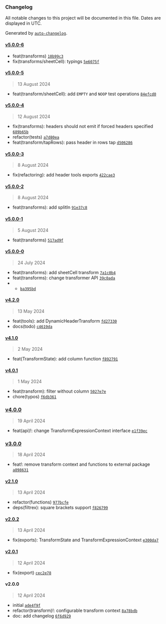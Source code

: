 ### Changelog

All notable changes to this project will be documented in this file. Dates are displayed in UTC.

Generated by [`auto-changelog`](https://github.com/CookPete/auto-changelog).

#### [v5.0.0-6](https://github.com/wmakeev/table-transform/compare/v5.0.0-5...v5.0.0-6)

- feat(transforms) [`10b99c3`](https://github.com/wmakeev/table-transform/commit/10b99c3b35717f7496e3290f19f41d17140daefd)
- fix(transforms/sheetCell): typings [`5e6075f`](https://github.com/wmakeev/table-transform/commit/5e6075f213bf6528c2ef21a8b393eb5b81730d88)

#### [v5.0.0-5](https://github.com/wmakeev/table-transform/compare/v5.0.0-4...v5.0.0-5)

> 13 August 2024

- feat(transform/sheetCell): add `EMPTY` and `NOOP` test operations [`84efcd0`](https://github.com/wmakeev/table-transform/commit/84efcd01fb609a4d64e45966041ffd24384e60f3)

#### [v5.0.0-4](https://github.com/wmakeev/table-transform/compare/v5.0.0-3...v5.0.0-4)

> 12 August 2024

- fix(transforms): headers should not emit if forced headers specified [`689b65b`](https://github.com/wmakeev/table-transform/commit/689b65bf7c04ccc4dfffbf0c225a5489d95ccf3b)
- refactor(tests) [`a7d80ea`](https://github.com/wmakeev/table-transform/commit/a7d80eae7c193b50f3decebf0879444a892dfb1a)
- feat(transform/tapRows): pass header in rows tap [`d506286`](https://github.com/wmakeev/table-transform/commit/d50628604e29585dcc20455eabef2233a0bdbad5)

#### [v5.0.0-3](https://github.com/wmakeev/table-transform/compare/v5.0.0-2...v5.0.0-3)

> 8 August 2024

- fix(refactoring): add header tools exports [`422cae3`](https://github.com/wmakeev/table-transform/commit/422cae32a3fcd5604b7c4e0202e15c1f6f7eea43)

#### [v5.0.0-2](https://github.com/wmakeev/table-transform/compare/v5.0.0-1...v5.0.0-2)

> 8 August 2024

- feat(transforms): add splitIn [`91e37c8`](https://github.com/wmakeev/table-transform/commit/91e37c803c4df6a7fda10cdc759c707ef983563e)

#### [v5.0.0-1](https://github.com/wmakeev/table-transform/compare/v5.0.0-0...v5.0.0-1)

> 5 August 2024

- feat(transforms) [`517ad9f`](https://github.com/wmakeev/table-transform/commit/517ad9f91a0c0e5c06426b12d00a7b90184011c4)

#### [v5.0.0-0](https://github.com/wmakeev/table-transform/compare/v4.2.0...v5.0.0-0)

> 24 July 2024

- feat(transforms): add sheetCell transform [`7a1c0b4`](https://github.com/wmakeev/table-transform/commit/7a1c0b4319e3a093a37d01f33e4982a9df54dc7a)
- feat(transforms): change transformer API [`39c0ada`](https://github.com/wmakeev/table-transform/commit/39c0ada1a0dbde61629e811c992ad9dcbec34d72)
- + [`ba395bd`](https://github.com/wmakeev/table-transform/commit/ba395bd148cec266cb1dde020da9a7f8a9a51f1d)

#### [v4.2.0](https://github.com/wmakeev/table-transform/compare/v4.1.0...v4.2.0)

> 13 May 2024

- feat(tools): add DynamicHeaderTransform [`fd27330`](https://github.com/wmakeev/table-transform/commit/fd273302cbfd4edcfb0aa2b2e7475f6b7bb2fb0b)
- docs(todo) [`c4619da`](https://github.com/wmakeev/table-transform/commit/c4619da8d16e9d9943f759c419065fcbc1381842)

#### [v4.1.0](https://github.com/wmakeev/table-transform/compare/v4.0.1...v4.1.0)

> 2 May 2024

- feat(TransformState): add column function [`f892791`](https://github.com/wmakeev/table-transform/commit/f892791362d90fca53b24218976eee796c898c94)

#### [v4.0.1](https://github.com/wmakeev/table-transform/compare/v4.0.0...v4.0.1)

> 1 May 2024

- feat(transform): filter without column [`5027e7e`](https://github.com/wmakeev/table-transform/commit/5027e7ed5baea3a23891a467c522a912ed09f9a6)
- chore(typos) [`f6db361`](https://github.com/wmakeev/table-transform/commit/f6db361cea5ba09561406d794b3884106b754828)

### [v4.0.0](https://github.com/wmakeev/table-transform/compare/v3.0.0...v4.0.0)

> 19 April 2024

- feat(api)!: change TransformExpressionContext interface [`e1f39ec`](https://github.com/wmakeev/table-transform/commit/e1f39ec9c78a522b3e42a152e7dd6e9be226b813)

### [v3.0.0](https://github.com/wmakeev/table-transform/compare/v2.1.0...v3.0.0)

> 18 April 2024

- feat!: remove transform context and functions to external package [`a898631`](https://github.com/wmakeev/table-transform/commit/a89863163dc96274190f92bb346ceff0c21f2ed4)

#### [v2.1.0](https://github.com/wmakeev/table-transform/compare/v2.0.2...v2.1.0)

> 13 April 2024

- refactor(functions) [`977bcfe`](https://github.com/wmakeev/table-transform/commit/977bcfe030b5d6c6ff8d1c4add4a4014b2a9e29e)
- deps(filtrex): square brackets support [`f826799`](https://github.com/wmakeev/table-transform/commit/f8267991c130e6c4b88fd8f54cfe57fcb35f7df6)

#### [v2.0.2](https://github.com/wmakeev/table-transform/compare/v2.0.1...v2.0.2)

> 13 April 2024

- fix(exports): TransformState and TransformExpressionContext [`e300da7`](https://github.com/wmakeev/table-transform/commit/e300da7b82e6635e432b0db8f304fbf4c405f1e0)

#### [v2.0.1](https://github.com/wmakeev/table-transform/compare/v2.0.0...v2.0.1)

> 12 April 2024

- fix(export) [`cec2e78`](https://github.com/wmakeev/table-transform/commit/cec2e78118f3fe912350dd7045172b8c37789a22)

#### v2.0.0

> 12 April 2024

- initial [`ade4f9f`](https://github.com/wmakeev/table-transform/commit/ade4f9f9430a0107a60c1e40a2238788f8efe278)
- refactor(transform)!: configurable transform context [`8a78bdb`](https://github.com/wmakeev/table-transform/commit/8a78bdbbf75ba57c33fea6b38f77949e57d50340)
- doc: add changelog [`6f6d929`](https://github.com/wmakeev/table-transform/commit/6f6d929fd6bd5bd647a926b2a3ea295fc760a0d4)
